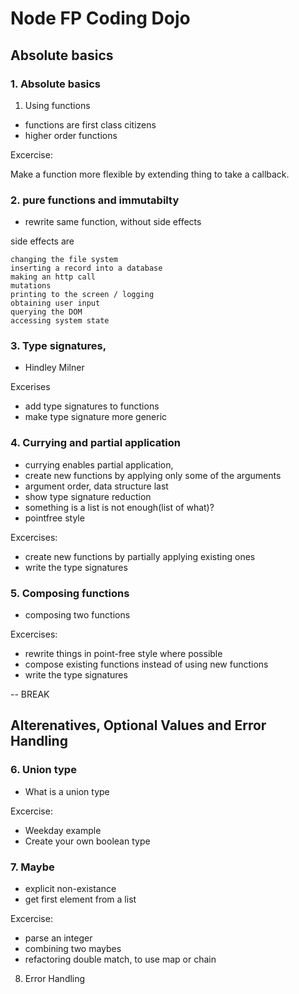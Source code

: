 # Node FP Coding Dojo

## Absolute basics

### 1. Absolute basics

1. Using functions
- functions are first class citizens
- higher order functions

Excercise:

Make a function more flexible by extending thing to take a callback.

### 2. pure functions and immutabilty

- rewrite same function, without side effects

side effects are

    changing the file system
    inserting a record into a database
    making an http call
    mutations
    printing to the screen / logging
    obtaining user input
    querying the DOM
    accessing system state

### 3. Type signatures,

- Hindley Milner

Excerises
- add type signatures to functions
- make type signature more generic

### 4. Currying and partial application

- currying enables partial application,
- create new functions by applying only some of the arguments
- argument order, data structure last
- show type signature reduction
- something is a list is not enough(list of what)?
- pointfree style

Excercises:
- create new functions by partially applying existing ones
- write the type signatures

### 5. Composing functions

- composing two functions


Excercises:
- rewrite things in point-free style where possible
- compose existing functions instead of using new functions
- write the type signatures

-- BREAK

## Alterenatives, Optional Values and Error Handling

### 6. Union type

- What is a union type


Excercise:
- Weekday example
- Create your own boolean type

### 7. Maybe

- explicit non-existance
- get first element from a list

Excercise:
- parse an integer
- combining two maybes
- refactoring double match, to use map or chain

8. Error Handling
